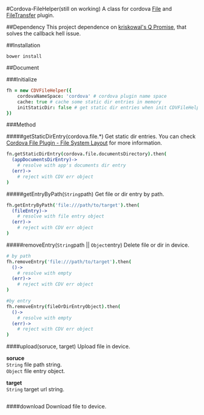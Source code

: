 #Cordova-FileHelper(still on working)
A class for cordova [File](https://github.com/apache/cordova-plugin-file) and [FileTransfer]() plugin.

##Dependency
This project dependence on [kriskowal's Q Promise](https://github.com/kriskowal/q), that solves the callback hell issue.


##Installation

`bower install `

##Document

###Initialize

```coffee
fh = new CDVFileHelper({
    cordovaNameSpace: 'cordova' # cordova plugin name space
    cache: true # cache some static dir entries in memory
    initStaticDir: false # get static dir entries when init CDVFileHelper
})
```

###Method

#####getStaticDirEntry(cordova.file.*)
Get static dir entries. You can check [Cordova File Plugin - File System Layout](https://github.com/apache/cordova-plugin-file/blob/master/doc/index.md#file-system-layouts) for more information.

```coffee
fn.getStaticDirEntry(cordova.file.documentsDirectory).then(
  (appDocumentsDirEntry)->
    # resolve with app's documents dir entry
  (err)->
    # reject with CDV err object
)
```

#####getEntryByPath(`String`path)
Get file or dir entry by path.
```coffee
fh.getEntryByPath('file:///path/to/target').then(
  (fileEntry)->
    # resolve with file entry object
  (err)->
    # reject with CDV err object
)
```

#####removeEntry(`String`path || `Object`entry)
Delete file or dir in device.
```coffee
# by path
fh.removeEntry('file:///path/to/target').then(
  ()->
    # resolve with empty
  (err)->  
    # reject with CDV err object
)

#by entry
fh.removeEntry(fileOrDirEntryObject).then(
  ()->
    # resolve with empty
  (err)->  
    # reject with CDV err object
)
```

####upload(soruce, target)
Upload file in device.

**soruce**  
  `String`  file path string.  
  `Object`  file entry object.

**target**  
  `String`  target url string.

```coffee
```


####download
Download file to device.
